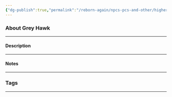 ```yaml
---
{"dg-publish":true,"permalink":"/reborn-again/npcs-pcs-and-other/higher-powers/shards-of-the-grey/calculations/"}
---
```





### About Grey Hawk
---

#### Description


---

#### Notes
---



### Tags 

---



